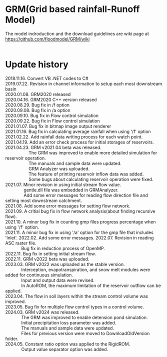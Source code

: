 # GRM(Grid based rainfall-Runoff Model)

The model indroduction and the download guidelines are wiki page at https://github.com/floodmodel/GRM/wiki
<br/><br/>

# Update history
2018.11.16. Convert VB .NET codes to C#  
2019.07.22. Revision in channel information to setup each most downstream basin  
2020.01.08. GRM2020 released  
2020.04.16. GRM2020 C++ version released  
2020.08.29. Bug fix in /f option  
2020.09.08. Bug fix in /a option  
2020.09.10. Bug fix in Flow control simulation  
2020.09.22. Bug fix in Flow control simulation  
2021.01.07. Bug fix in bitmap image output renderer  
2021.01.16. Bug fix in calculating average rainfall when using '/f' option  
2021.02.22. Add rainfall data writing process for each watch point.  
2021.04.19. Add an error check process for initial storages of reservoirs.  
2021.04.23. GRM v2021.04 beta was released.  
&nbsp;&nbsp;&nbsp;&nbsp;&nbsp;&nbsp;&nbsp;&nbsp;&nbsp;&nbsp;&nbsp;&nbsp;&nbsp;&nbsp;&nbsp;&nbsp;&nbsp;&nbsp;&nbsp;The GRM was improved to enable more detailed simulation for reservoir operation.  
&nbsp;&nbsp;&nbsp;&nbsp;&nbsp;&nbsp;&nbsp;&nbsp;&nbsp;&nbsp;&nbsp;&nbsp;&nbsp;&nbsp;&nbsp;&nbsp;&nbsp;&nbsp;&nbsp;The manuals and sample data were updated.  
&nbsp;&nbsp;&nbsp;&nbsp;&nbsp;&nbsp;&nbsp;&nbsp;&nbsp;&nbsp;&nbsp;&nbsp;&nbsp;&nbsp;&nbsp;&nbsp;&nbsp;&nbsp;&nbsp;GRM Analyzer was uploaded.  
&nbsp;&nbsp;&nbsp;&nbsp;&nbsp;&nbsp;&nbsp;&nbsp;&nbsp;&nbsp;&nbsp;&nbsp;&nbsp;&nbsp;&nbsp;&nbsp;&nbsp;&nbsp;&nbsp;The feature of printing reservoir inflow data was added.  
&nbsp;&nbsp;&nbsp;&nbsp;&nbsp;&nbsp;&nbsp;&nbsp;&nbsp;&nbsp;&nbsp;&nbsp;&nbsp;&nbsp;&nbsp;&nbsp;&nbsp;&nbsp;&nbsp;Some bugs about calculating reservoir operation were fixed.  
2021.07. Minor revision in using initial stream flow value.  
&nbsp;&nbsp;&nbsp;&nbsp;&nbsp;&nbsp;&nbsp;&nbsp;&nbsp;&nbsp;&nbsp;&nbsp;&nbsp;&nbsp;&nbsp;gentle.dll file was embedded in GRMAnalyzer.  
&nbsp;&nbsp;&nbsp;&nbsp;&nbsp;&nbsp;&nbsp;&nbsp;&nbsp;&nbsp;&nbsp;&nbsp;&nbsp;&nbsp;&nbsp;Add some error messages for reading flow direction file and setting most downstream catchment.  
2021.08. Add some error messages for setting flow network.  
2021.09. A critial bug fix in flow network analysis(about finding recursive flow).  
2021.10. A minor bug fix in counting gmp files progress percentage when using '/f' option.  
2021.11. A minor bug fix in using '/a' option for the gmp file that includes 'Inlet'. 
2022.02. Add some error messages.
2022.07. Revision in reading ASC raster file.  
&nbsp;&nbsp;&nbsp;&nbsp;&nbsp;&nbsp;&nbsp;&nbsp;&nbsp;&nbsp;&nbsp;&nbsp; Bug fix in reduction process of OpenMP.        
2022.11. Bug fix in setting initial stream flow.   
2022.11. GRM v2022 beta was uploaded.        
2023.03. GRM v2022 was uploaded as the stable version.   
&nbsp;&nbsp;&nbsp;&nbsp;&nbsp;&nbsp;&nbsp;&nbsp;&nbsp;&nbsp;&nbsp;&nbsp; Interception, evapotranspiration, and snow melt modules were added for continuous simulation.  
&nbsp;&nbsp;&nbsp;&nbsp;&nbsp;&nbsp;&nbsp;&nbsp;&nbsp;&nbsp;&nbsp;&nbsp; Input and output data were revised.  
&nbsp;&nbsp;&nbsp;&nbsp;&nbsp;&nbsp;&nbsp;&nbsp;&nbsp;&nbsp;&nbsp;&nbsp; In AutoROM, the maximum limitation of the reservoir outflow can be applied.  
2023.04. The flow in soil layers within the stream control volume was improved.   
2023.05. Bug fix for multiple flow control types in a control volume.   
2024.03. GRM v2024 was released.  
&nbsp;&nbsp;&nbsp;&nbsp;&nbsp;&nbsp;&nbsp;&nbsp;&nbsp;&nbsp;&nbsp;&nbsp; The GRM was improved to enable detension pond simulation.  
&nbsp;&nbsp;&nbsp;&nbsp;&nbsp;&nbsp;&nbsp;&nbsp;&nbsp;&nbsp;&nbsp;&nbsp; Initial precipitation loss parameter was added.  
&nbsp;&nbsp;&nbsp;&nbsp;&nbsp;&nbsp;&nbsp;&nbsp;&nbsp;&nbsp;&nbsp;&nbsp; The manuals and sample data were updated.  
&nbsp;&nbsp;&nbsp;&nbsp;&nbsp;&nbsp;&nbsp;&nbsp;&nbsp;&nbsp;&nbsp;&nbsp; Files for previous version were moved to DownloadOldVersion folder.  
2024.05. Constant ratio option was applied to the RigidROM.  
&nbsp;&nbsp;&nbsp;&nbsp;&nbsp;&nbsp;&nbsp;&nbsp;&nbsp;&nbsp;&nbsp;&nbsp; Output value separator option was added.  


  
       

   